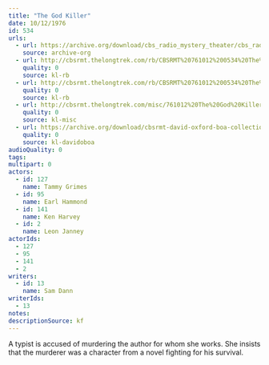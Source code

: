 ```yaml
---
title: "The God Killer"
date: 10/12/1976
id: 534
urls: 
  - url: https://archive.org/download/cbs_radio_mystery_theater/cbs_radio_mystery_theater-0501-0550.zip/cbs_radio_mystery_theater-0501-0550%2Fcbsrmt_0534_the_god_killer.mp3
    source: archive-org
  - url: http://cbsrmt.thelongtrek.com/rb/CBSRMT%20761012%200534%20The%20God%20Killers_wuwm.mp3
    quality: 0
    source: kl-rb
  - url: http://cbsrmt.thelongtrek.com/rb/CBSRMT%20761012%200534%20The%20God%20Killer_wbbm_rb.mp3
    quality: 0
    source: kl-rb
  - url: http://cbsrmt.thelongtrek.com/misc/761012%20The%20God%20Killer_KIXI.mp3
    quality: 0
    source: kl-misc
  - url: https://archive.org/download/cbsrmt-david-oxford-boa-collection/CBSRMT-761012-0534-The-God-Killer-(128-44)_WUWM-FM-{BoA}.mp3
    quality: 0
    source: kl-davidoboa
audioQuality: 0
tags: 
multipart: 0
actors:  
  - id: 127
    name: Tammy Grimes  
  - id: 95
    name: Earl Hammond  
  - id: 141
    name: Ken Harvey  
  - id: 2
    name: Leon Janney
actorIds:  
  - 127  
  - 95  
  - 141  
  - 2
writers:  
  - id: 13
    name: Sam Dann
writerIds:  
  - 13
notes: 
descriptionSource: kf
---
```

A typist is accused of murdering the author for whom she works. She insists that the murderer was a character from a novel fighting for his survival.